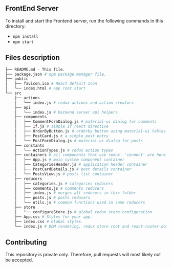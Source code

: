 ## FrontEnd Server

To install and start the Frontend server, run the following commands in this directory:

* `npm install`
* `npm start`

## Files description
```bash
├── README.md - This file.
├── package.json # npm package manager file.
├── public
│   ├── favicon.ico # React default Icon
│   └── index.html # app root start
└── src
    ├── actions 
    │   └── index.js # redux actions and action creators
    ├── api     
    │   └── index.js # backend server api helpers
    ├── components 
    │   ├── CommentFormDialog.js # material-ui dialog for comments
    │   ├── If.js # simple if react directive
    │   ├── OrderByButton.js # orderby button using material-ui tables
    │   ├── PostCard.js # a simple post entry
    │   └── PostFormDialog.js # material-ui dialog for posts
    ├── constants
    │   └── ActionTypes.js # redux action types
    ├── containers # all components that use redux' 'connect' are here
    │   ├── App.js # main system component container
    │   ├── CategoriesHeader.js # application header container
    │   ├── PostCardDetails.js # post details container
    │   └── PostsView.js # posts list container
    ├── reducers 
    │   ├── categories.js # categories reducers
    │   ├── comments.js # comments reducers
    │   ├── index.js # merges all reducers in this folder
    │   ├── posts.js # posts reducers
    │   └── utils.js # common functions used in some reducers
    ├── store
    │   └── configureStore.js # global redux store configuration
    ├── App.css # Styles for your app.
    ├── index.css # Global styles.
    └── index.js # DOM rendering, redux store root and react-router-dom.
```

## Contributing

This repository is private only. Therefore, pull requests will most likely not be accepted.
